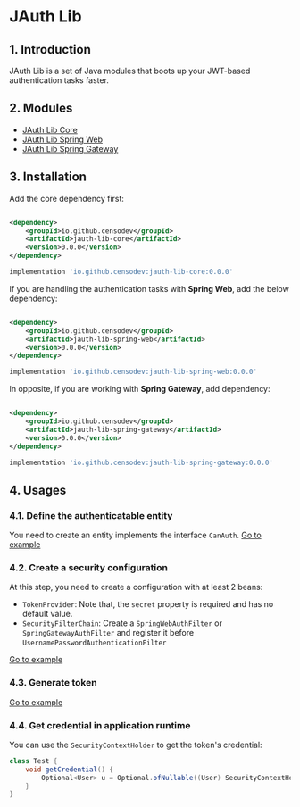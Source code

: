 # JAuth Lib

## 1. Introduction

JAuth Lib is a set of Java modules that boots up your JWT-based authentication tasks faster.

## 2. Modules

* [JAuth Lib Core](./jauth-lib-core)
* [JAuth Lib Spring Web](./jauth-lib-spring-web)
* [JAuth Lib Spring Gateway](./jauth-lib-spring-gateway)

## 3. Installation

Add the core dependency first:

```xml

<dependency>
    <groupId>io.github.censodev</groupId>
    <artifactId>jauth-lib-core</artifactId>
    <version>0.0.0</version>
</dependency>
```

```groovy
implementation 'io.github.censodev:jauth-lib-core:0.0.0'
```

If you are handling the authentication tasks with **Spring Web**, add the below dependency:

```xml

<dependency>
    <groupId>io.github.censodev</groupId>
    <artifactId>jauth-lib-spring-web</artifactId>
    <version>0.0.0</version>
</dependency>
```

```groovy
implementation 'io.github.censodev:jauth-lib-spring-web:0.0.0'
```

In opposite, if you are working with **Spring Gateway**, add dependency:

```xml

<dependency>
    <groupId>io.github.censodev</groupId>
    <artifactId>jauth-lib-spring-gateway</artifactId>
    <version>0.0.0</version>
</dependency>
```

```groovy
implementation 'io.github.censodev:jauth-lib-spring-gateway:0.0.0'
```

## 4. Usages

### 4.1. Define the authenticatable entity

You need to create an entity implements the interface ```CanAuth```.
[Go to example](./jauth-lib-demo/src/main/java/io/github/censodev/jauthlibdemo/User.java)

### 4.2. Create a security configuration

At this step, you need to create a configuration with at least 2 beans:

* ```TokenProvider```: Note that, the ```secret``` property is required and has no default value.
* ```SecurityFilterChain```: Create a ```SpringWebAuthFilter``` or ```SpringGatewayAuthFilter``` and register it
  before ```UsernamePasswordAuthenticationFilter```

[Go to example](./jauth-lib-demo/src/main/java/io/github/censodev/jauthlibdemo/SecurityConfig.java)

### 4.3. Generate token

[Go to example](./jauth-lib-demo/src/main/java/io/github/censodev/jauthlibdemo/AuthServiceImpl.java)

### 4.4. Get credential in application runtime

You can use the ```SecurityContextHolder``` to get the token's credential:

```java
class Test {
    void getCredential() {
        Optional<User> u = Optional.ofNullable((User) SecurityContextHolder.getContext().getAuthentication().getCredential());
    }
}
```